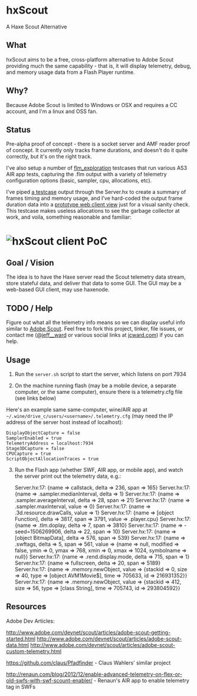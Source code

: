 hxScout
=======

A Haxe Scout Alternative

What
----
hxScout aims to be a free, cross-platform alternative to Adobe Scout providing
much the same capability - that is, it will display telemetry, debug, and memory
usage data from a Flash Player runtime.

Why?
----
Because Adobe Scout is limited to Windows or OSX and requires a CC account,
and I'm a linux and OSS fan.

Status
------

Pre-alpha proof of concept - there is a socket server and AMF reader proof
of concept. It currently only tracks frame durations, and doesn't do it
quite correctly, but it's on the right track.

I've also setup a number of [flm_exploration](https://github.com/jcward/hxScout/tree/master/flm_exploration) testcases
that run various AS3 AIR app tests, capturing the .flm output with a variety of telemetry
configuration options (basic, sampler, cpu, allocations, etc).

I've piped [a testcase](https://github.com/jcward/hxScout/tree/master/flm_exploration/test_wastealloc) output through the Server.hx to create a summary of
frames timing and memory usage, and I've hard-coded the output frame duration data into a [prototype web client
view](https://github.com/jcward/hxScout/tree/master/proto_client) just for a visual sanity check.  This testcase makes useless allocations to see the garbage collector at work, and voila, something reasonable and familiar:

# ![hxScout client PoC](https://raw.githubusercontent.com/jcward/hxScout/master/screenshots/client_sanity.png)

Goal / Vision
-------------
The idea is to have the Haxe server read the Scout telemetry data stream,
store stateful data, and deliver that data to some GUI. The GUI may be a
web-based GUI client, may use haxenode.

TODO / Help
-----------
Figure out what all the telemetry info means so we can display useful
info similar to [Adobe Scout](http://wwwimages.adobe.com/content/dam/Adobe/en/devnet/flashruntimes/adobe-scout-getting-started/adobe-scout-getting-started-fig10.png).  Feel free to fork this project, tinker, file issues, 
or contact me ([@jeff__ward](https://twitter.com/jeff__ward) or various social links at [jcward.com](http://jcward.com/)) if you can help.

Usage
-----
1) Run the `server.sh` script to start the server, which listens on port 7934

2) On the machine running flash (may be a mobile device, a separate computer,
or the same computer), ensure there is a telemetry.cfg file (see links below)

Here's an example same same-computer, wine/AIR app at `~/.wine/drive_c/users/<username>/.telemetry.cfg` (may need the IP address of the server host instead of localhost):

    DisplayObjectCapture = false
    SamplerEnabled = true
    TelemetryAddress = localhost:7934
    Stage3DCapture = false
    CPUCapture = true
    ScriptObjectAllocationTraces = true

3) Run the Flash app (whether SWF, AIR app, or mobile app), and watch the
server print out the telemetry data, e.g.:

    Server.hx:17: {name => callstack, delta => 236, span => 165}
    Server.hx:17: {name => .sampler.medianInterval, delta => 1}
    Server.hx:17: {name => .sampler.averageInterval, delta => 28, span => 21}
    Server.hx:17: {name => .sampler.maxInterval, value => 0}
    Server.hx:17: {name => .3d.resource.drawCalls, value => 1}
    Server.hx:17: {name => [object Function], delta => 3817, span => 3791, value => .player.cpu}
    Server.hx:17: {name => .tlm.doplay, delta => 7, span => 3810}
    Server.hx:17: {name =>  - seed=1506269906, delta => 22, span => 10}
    Server.hx:17: {name => [object BitmapData], delta => 576, span => 539}
    Server.hx:17: {name => .swftags, delta => 5, span => 561, value => {name => null, modified => false, ymin => 0, ymax => 768, xmin => 0, xmax => 1024, symbolname => null}}
    Server.hx:17: {name => .rend.display.mode, delta => 715, span => 1}
    Server.hx:17: {name => fullscreen, delta => 20, span => 5189}
    Server.hx:17: {name => .memory.newObject, value => {stackid => 0, size => 40, type => [object AVM1Movie$], time => 705633, id => 216931352}}
    Server.hx:17: {name => .memory.newObject, value => {stackid => 412, size => 56, type => [class String], time => 705743, id => 293804592}}

Resources
---------

Adobe Dev Articles:

http://www.adobe.com/devnet/scout/articles/adobe-scout-getting-started.html
http://www.adobe.com/devnet/scout/articles/adobe-scout-data.html
http://www.adobe.com/devnet/scout/articles/adobe-scout-custom-telemetry.html

https://github.com/claus/Pfadfinder - Claus Wahlers' similar project

http://renaun.com/blog/2012/12/enable-advanced-telemetry-on-flex-or-old-swfs-with-swf-scount-enabler/ - Renaun's AIR app to enable telemetry tag in SWFs
